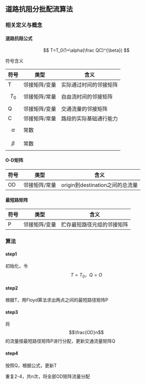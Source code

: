 ## 道路抗阻分批配流算法

### 相关定义与概念

#### 道路抗阻公式

$$
T=T_0(1+\alpha(\frac QC)^{\beta})
$$

符号含义

| 符号       | 类型          | 含义                   |
| ---------- | ------------- | ---------------------- |
| T          | 邻接矩阵/变量 | 实际通过时间的邻接矩阵 |
| $$T_0$$    | 邻接矩阵/常量 | 自由流时间的邻接矩阵   |
| Q          | 邻接矩阵/变量 | 交通流量的邻接矩阵     |
| C          | 邻接矩阵/常量 | 路段的实际基础通行能力 |
| $$\alpha$$ | 常数          |                        |
| $$\beta$$  | 常数          |                        |

#### O-D矩阵

| 符号 | 类型          | 含义                            |
| ---- | ------------- | ------------------------------- |
| OD   | 邻接矩阵/常量 | origin到destination之间的总流量 |

#### 最短路矩阵

| 符号 | 类型          | 含义                       |
| ---- | ------------- | -------------------------- |
| P    | 邻接矩阵/变量 | 贮存最短路径元组的邻接矩阵 |

### 算法

#### step1

初始化，令$$T=T_0，Q=O$$

#### step2

根据T，用Floyd算法求出两点之间的最短路径矩阵P

#### step3

将$$\frac{OD}n$$的流量按最短路径矩阵P进行分配，更新交通流量矩阵Q

#### step4

按照Q，根据公式，更新T

重复2-4，共n次，将全部OD矩阵流量分配
